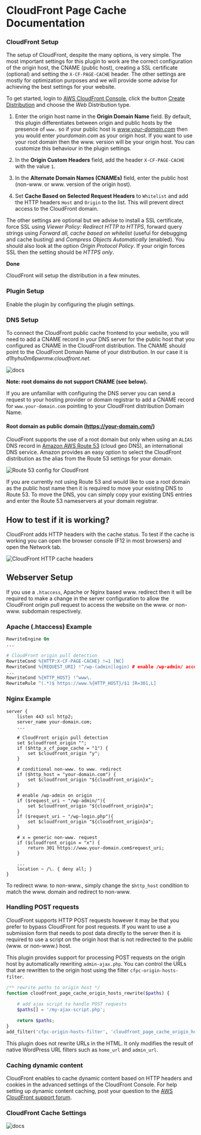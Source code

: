 # CloudFront Page Cache Documentation

### CloudFront Setup

The setup of CloudFront, despite the many options, is very simple. The most important settings for this plugin to work are the correct configuration of the origin host, the CNAME (public host), creating a SSL certificate (optional) and setting the `X-CF-PAGE-CACHE` header. The other settings are mostly for optimization purposes and we will provide some advise for achieving the best settings for your website.

To get started, login to [AWS CloudFront Console](https://console.aws.amazon.com/cloudfront/home), click the button [Create Distribution](https://console.aws.amazon.com/cloudfront/home#create-distribution:) and choose the *Web* Distribution type.

1. Enter the origin host name in the **Origin Domain Name** field. By default, this plugin differentiates between origin and public hosts by the presence of `www.` so if your public host is *www.your-domain.com* then you would enter *yourdomain.com* as your origin host. If you want to use your root domain then the www. version will be your origin host. You can customize this behaviour in the plugin settings.

2. In the **Origin Custom Headers** field, add the header `X-CF-PAGE-CACHE` with the value `1`.

3. In the **Alternate Domain Names (CNAMEs)** field, enter the public host (non-www. or www. version of the origin host).

4. Set **Cache Based on Selected Request Headers** to `Whitelist` and add the HTTP headers `Host` and `Origin` to the list. This will prevent direct access to the CloudFront domain.
 
The other settings are optional but we advise to install a SSL certificate, force SSL using *Viewer Policy: Redirect HTTP to HTTPS*, forward query strings using *Forward all, cache based on whitelist* (useful for debugging and cache busting) and *Compress Objects Automatically* (enabled). You should also look at the option *Origin Protocol Policy*. If your origin forces SSL then the setting should be *HTTPS only*.

**Done**

CloudFront will setup the distribution in a few minutes.

### Plugin Setup

Enable the plugin by configuring the plugin settings.

### DNS Setup

To connect the CloudFront public cache frontend to your website, you will need to add a CNAME record in your DNS server for the public host that you configured as CNAME in the CloudFront distribution. The CNAME should point to the CloudFront Domain Name of your distribution. In our case it is *d1hyhu0m6pwrmw.cloudfront.net*.

![docs](https://github.com/o10n-x/wordpress-cloudfront-page-cache/blob/master/docs/images/pagespeed-cloudfront-cname.png)

**Note: root domains do not support CNAME (see below).**

If you are unfamiliar with configuring the DNS server you can send a request to your hosting provider or domain registrar to add a CNAME record for `www.your-domain.com` pointing to your CloudFront distribution Domain Name.
 
#### Root domain as public domain (https://your-domain.com/)

CloudFront supports the use of a root domain but only when using an `ALIAS` DNS record in [Amazon AWS Route 53](https://aws.amazon.com/route53/) (cloud geo DNS), an international DNS service. Amazon provides an easy option to select the CloudFront distribution as the alias from the Route 53 settings for your domain. 

![Route 53 config for CloudFront](https://github.com/o10n-x/wordpress-cloudfront-page-cache/blob/master/docs/images/route-53-alias.png)

If you are currently not using Route 53 and would like to use a root domain as the public host name then it is required to move your existing DNS to Route 53. To move the DNS, you can simply copy your existing DNS entries and enter the Route 53 nameservers at your domain registrar.

## How to test if it is working?

CloudFront adds HTTP headers with the cache status. To test if the cache is working you can open the browser console (F12 in most browsers) and open the Network tab.

![CloudFront HTTP cache headers](https://github.com/o10n-x/wordpress-cloudfront-page-cache/blob/master/docs/images/cf-http-headers-chrome.png)

## Webserver Setup

If you use a `.htaccess`, Apache or Nginx based www. redirect then it will be required to make a change in the server configuration to allow the CloudFront origin pull request to access the website on the www. or non-www. subdomain respectively.

### Apache (.htaccess) Example

```apache
RewriteEngine On
...

# CloudFront origin pull detection
RewriteCond %{HTTP:X-CF-PAGE-CACHE} !=1 [NC]
RewriteCond %{REQUEST_URI} !^/wp-(admin|login) # enable /wp-admin/ access on origin
...
RewriteCond %{HTTP_HOST} !^www\.
RewriteRule ^(.*)$ https://www.%{HTTP_HOST}/$1 [R=301,L]
```

### Nginx Example

```nginx
server {
    listen 443 ssl http2;
    server_name your-domain.com;
    ... 

    # CloudFront origin pull detection
    set $cloudfront_origin "";
    if ($http_x_cf_page_cache = "1") { 
        set $cloudfront_origin "y";
    }

    # conditional non-www. to www. redirect
    if ($http_host = "your-domain.com") {
        set $cloudfront_origin "${cloudfront_origin}x";
    }

    # enable /wp-admin on origin
    if ($request_uri ~ "/wp-admin/"){
        set $cloudfront_origin "${cloudfront_origin}a";
    }
    if ($request_uri ~ "/wp-login.php"){
        set $cloudfront_origin "${cloudfront_origin}a";
    }

    # x = generic non-www. request
    if ($cloudfront_origin = "x") {
        return 301 https://www.your-domain.com$request_uri;
    }

    ...
    location ~ /\. { deny all; }
}
```

To redirect www. to non-www., simply change the `$http_host` condition to match the www. domain and redirect to non-www.
    
### Handling POST requests

CloudFront supports HTTP POST requests however it may be that you prefer to bypass CloudFront for post requests. If you want to use a submission form that needs to post data directly to the server then it is required to use a script on the origin host that is not redirected to the public (www. or non-www.) host.

This plugin provides support for processing POST requests on the origin host by automatically rewriting `admin-ajax.php`. You can control the URLs that are rewritten to the origin host using the filter `cfpc-origin-hosts-filter`.

```php
/** rewrite paths to origin host */
function cloudfront_page_cache_origin_hosts_rewrite($paths) {
    
    # add ajax script to handle POST requests
    $paths[] = '/my-ajax-script.php';

    return $paths;
}
add_filter('cfpc-origin-hosts-filter', 'cloudfront_page_cache_origin_hosts_rewrite');
```

This plugin does not rewrite URLs in the HTML. It only modifies the result of native WordPress URL filters such as `home_url` and `admin_url`.

### Caching dynamic content

CloudFront enables to cache dynamic content based on HTTP headers and cookies in the advanced settings of the CloudFront Console. For help setting up dynamic content caching, post your question to the [AWS CloudFront support forum](https://forums.aws.amazon.com/forum.jspa?forumID=46).

### CloudFront Cache Settings

![docs](https://github.com/o10n-x/wordpress-cloudfront-page-cache/blob/master/docs/images/cookie-cache.png)
